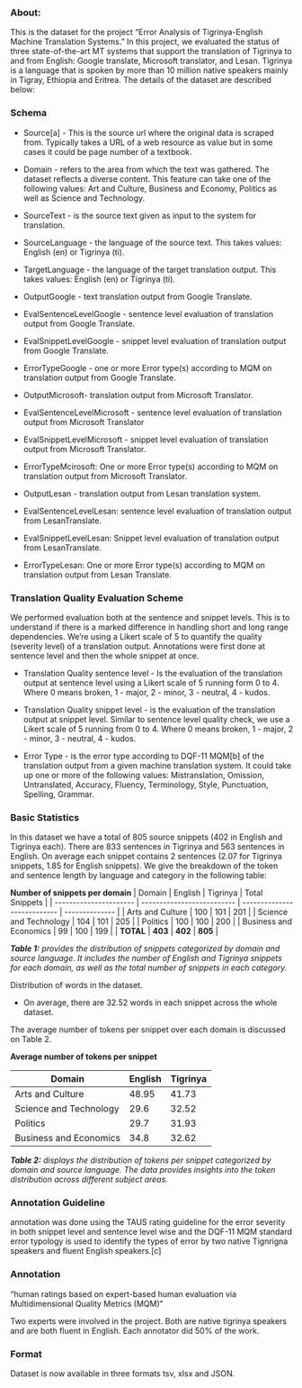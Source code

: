 ﻿### About:

This is the dataset for the project “Error Analysis of Tigrinya-English Machine Translation Systems.” In this project, we evaluated the status of three state-of-the-art MT systems that support the translation of Tigrinya to and from English: Google translate, Microsoft translator, and Lesan. Tigrinya is a language that is spoken by more than 10 million native speakers mainly in Tigray, Ethiopia and Eritrea. The details of the dataset are described below:

### Schema

- Source[a] - This is the source url where the original data is scraped from. Typically takes a URL of a web resource as value but in some cases it could be page number of a textbook.

- Domain - refers to the area from which the text was gathered. The dataset reflects a diverse content. This feature can take one of the following values: Art and Culture, Business and Economy, Politics as well as Science and Technology.

- SourceText - is the source text given as input to the system for translation.

- SourceLanguage - the language of the source text. This takes values: English (en) or Tigrinya (ti).

- TargetLanguage - the language of the target translation output. This takes values: English (en) or Tigrinya (ti).

- OutputGoogle - text translation output from Google Translate.

- EvalSentenceLevelGoogle - sentence level evaluation of translation output from Google Translate.

- EvalSnippetLevelGoogle - snippet level evaluation of translation output from Google Translate.

- ErrorTypeGoogle - one or more Error type(s) according to MQM on translation output from Google Translate.

- OutputMicrosoft- translation output from Microsoft Translator.

- EvalSentenceLevelMicrosoft - sentence level evaluation of translation output from Microsoft Translator

- EvalSnippetLevelMicrosoft - snippet level evaluation of translation output from Microsoft Translator.

- ErrorTypeMcirosoft: One or more Error type(s) according to MQM on translation output from Microsoft Translator.

- OutputLesan - translation output from Lesan translation system.

- EvalSentenceLevelLesan: sentence level evaluation of translation output from LesanTranslate.

- EvalSnippetLevelLesan: Snippet level evaluation of translation output from LesanTranslate.

- ErrorTypeLesan: One or more Error type(s) according to MQM on translation output from Lesan Translate.

### Translation Quality Evaluation Scheme

We performed evaluation both at the sentence and snippet levels. This is to understand if there is a marked difference in handling short and long range dependencies. We’re using a Likert scale of 5 to quantify the quality (severity level) of a translation output. Annotations were first done at sentence level and then the whole snippet at once.

- Translation Quality sentence level - Is the evaluation of the translation output at sentence level using a Likert scale of 5 running form 0 to 4. Where 0 means broken, 1 - major, 2 - minor, 3 - neutral, 4 - kudos.

- Translation Quality snippet level - is the evaluation of the translation output at snippet level. Similar to sentence level quality check, we use a Likert scale of 5 running from 0 to 4. Where 0 means broken, 1 - major, 2 - minor, 3 - neutral, 4 - kudos.

- Error Type - is the error type according to DQF-11 MQM[b] of the translation output from a given machine translation system. It could take up one or more of the following values: Mistranslation, Omission, Untranslated, Accuracy, Fluency, Terminology, Style, Punctuation, Spelling, Grammar.

### Basic Statistics

In this dataset we have a total of 805 source snippets (402 in English and Tigrinya each). There are 833 sentences in Tigrinya and 563 sentences in English. On average each snippet contains 2 sentences (2.07 for Tigrinya snippets, 1.85 for English snippets). We give the breakdown of the token and sentence length by language and category in the following table:

**Number of snippets per domain**
| Domain | English | Tigrinya | Total Snippets |
| ---------------------- | -------------------------- | --------------------------- | -------------- |
| Arts and Culture | 100 | 101 | 201 |
| Science and Technology | 104 | 101 | 205 |
| Politics | 100 | 100 | 200 |
| Business and Economics | 99 | 100 | 199 |
| **TOTAL** | **403** | **402** | **805** |

_**Table 1:** provides the distribution of snippets categorized by domain and source language. It includes the number of English and Tigrinya snippets for each domain, as well as the total number of snippets in each category._

Distribution of words in the dataset.

- On average, there are 32.52 words in each snippet across the whole dataset.

The average number of tokens per snippet over each domain is discussed on Table 2.

**Average number of tokens per snippet**

| Domain                 | English | Tigrinya |
| ---------------------- | ------- | -------- |
| Arts and Culture       | 48.95   | 41.73    |
| Science and Technology | 29.6    | 32.52    |
| Politics               | 29.7    | 31.93    |
| Business and Economics | 34.8    | 32.62    |

_**Table 2:** displays the distribution of tokens per snippet categorized by domain and source language. The data provides insights into the token distribution across different subject areas._

### Annotation Guideline

annotation was done using the TAUS rating guideline for the error severity in both snippet level and sentence level wise and the DQF-11 MQM standard error typology is used to identify the types of error by two native Tignrigna speakers and fluent English speakers.[c]

### Annotation

“human ratings based on expert-based human evaluation via Multidimensional Quality Metrics (MQM)”

Two experts were involved in the project. Both are native tigrinya speakers and are both fluent in English. Each annotator did 50% of the work.

### Format

Dataset is now available in three formats tsv, xlsx and JSON.
